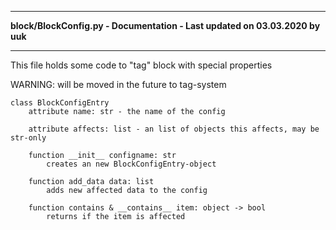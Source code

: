 ----

**block/BlockConfig.py - Documentation - Last updated on 03.03.2020 by uuk**

----

This file holds some code to "tag" block with special properties

WARNING: will be moved in the future to tag-system


    class BlockConfigEntry
        attribute name: str - the name of the config
        
        attribute affects: list - an list of objects this affects, may be str-only
    
        function __init__ configname: str
            creates an new BlockConfigEntry-object
            
        function add_data data: list
            adds new affected data to the config
        
        function contains & __contains__ item: object -> bool
            returns if the item is affected
